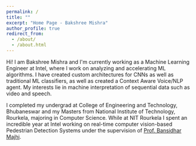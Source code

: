 ```yaml
---
permalink: /
title: ""
excerpt: "Home Page - Bakshree Mishra"
author_profile: true
redirect_from: 
  - /about/
  - /about.html
---
```


Hi! I am Bakshree Mishra and I'm currently working as a Machine Learning Engineer at Intel, where I work on analyzing and accelerating ML algorithms. I have created custom architectures for CNNs as well as traditional ML classifiers, as well as created a Context Aware Voice/NLP agent. My interests lie in machine interpretation of sequential data such as video and speech.

I completed my undergrad at College of Engineering and Technology, Bhubaneswar and my Masters from National Institute of Technology, Rourkela, majoring in Computer Science. While at NIT Rourkela I spent an incredible year at Intel working on real-time computer vision-based Pedestrian Detection Systems under the supervision of [Prof. Bansidhar Majhi](https://www.nitrkl.ac.in/FProfile.aspx?bmajhi). 